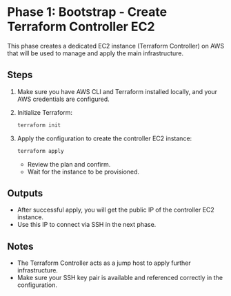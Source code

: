 # Phase 1: Bootstrap - Create Terraform Controller EC2

This phase creates a dedicated EC2 instance (Terraform Controller) on AWS that will be used to manage and apply the main infrastructure.

## Steps

1. Make sure you have AWS CLI and Terraform installed locally, and your AWS credentials are configured.

2. Initialize Terraform:
    ```bash
    terraform init
    ```

3. Apply the configuration to create the controller EC2 instance:
    ```bash
    terraform apply
    ```
    - Review the plan and confirm.
    - Wait for the instance to be provisioned.

## Outputs

- After successful apply, you will get the public IP of the controller EC2 instance.
- Use this IP to connect via SSH in the next phase.

## Notes

- The Terraform Controller acts as a jump host to apply further infrastructure.
- Make sure your SSH key pair is available and referenced correctly in the configuration.

